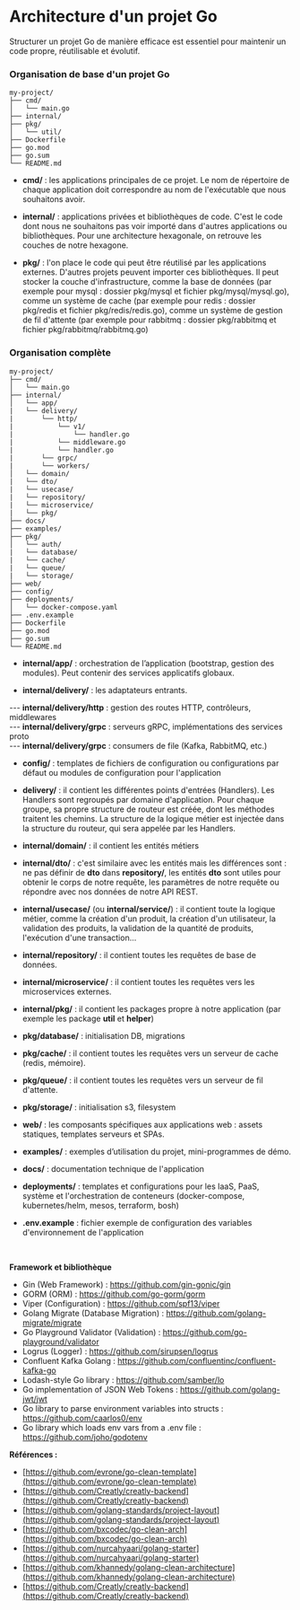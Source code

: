 # Architecture d'un projet Go

Structurer un projet Go de manière efficace est essentiel pour maintenir un code propre, réutilisable et évolutif.

### Organisation de base d'un projet Go

```
my-project/
├── cmd/
│   └── main.go
├── internal/
├── pkg/
│   └── util/
├── Dockerfile
├── go.mod
├── go.sum
└── README.md
```

- **cmd/** : les applications principales de ce projet. Le nom de répertoire de chaque application doit correspondre au nom de l'exécutable que nous souhaitons avoir.

- **internal/** : applications privées et bibliothèques de code. C'est le code dont nous ne souhaitons pas voir importé dans d'autres applications ou bibliothèques. Pour une architecture hexagonale, on retrouve les couches de notre hexagone.

- **pkg/** : l'on place le code qui peut être réutilisé par les applications externes. D'autres projets peuvent importer ces bibliothèques.
Il peut stocker la couche d'infrastructure, comme la base de données (par exemple pour mysql : dossier pkg/mysql et 
fichier pkg/mysql/mysql.go), comme un système de cache (par exemple pour redis : dossier pkg/redis et 
fichier pkg/redis/redis.go), comme un système de gestion de fil d'attente (par exemple pour rabbitmq : dossier pkg/rabbitmq 
et fichier pkg/rabbitmq/rabbitmq.go)

### Organisation complète

```
my-project/
├── cmd/
│   └── main.go
├── internal/
│   └── app/
|   └── delivery/
|       └── http/
|           └── v1/
|               └── handler.go
|           └── middleware.go
|           └── handler.go
|       └── grpc/
|       └── workers/
│   └── domain/
|   └── dto/
|   └── usecase/
|   └── repository/
|   └── microservice/
|   └── pkg/
├── docs/
├── examples/
├── pkg/
│   └── auth/
|   └── database/
|   └── cache/
|   └── queue/
|   └── storage/
├── web/
├── config/
├── deployments/
│   └── docker-compose.yaml
├── .env.example
├── Dockerfile
├── go.mod
├── go.sum
└── README.md
```

- **internal/app/** : orchestration de l’application (bootstrap, gestion des modules). Peut contenir des services applicatifs globaux.

- **internal/delivery/** : les adaptateurs entrants.

--- **internal/delivery/http** : gestion des routes HTTP, contrôleurs, middlewares <br>
--- **internal/delivery/grpc** : serveurs gRPC, implémentations des services proto <br>
--- **internal/delivery/grpc** : consumers de file (Kafka, RabbitMQ, etc.)

- **config/** : templates de fichiers de configuration ou configurations par défaut ou modules de configuration pour l'application

- **delivery/** : il contient les différentes points d'entrées (Handlers). Les Handlers sont regroupés par domaine d'application.
Pour chaque groupe, sa propre structure de routeur est créée, dont les méthodes traitent les chemins.
La structure de la logique métier est injectée dans la structure du routeur, qui sera appelée par les Handlers.

- **internal/domain/** : il contient les entités métiers

- **internal/dto/** : c'est similaire avec les entités mais les différences sont : ne pas définir de **dto** dans **repository/**, les entités **dto** sont utiles pour obtenir le corps de notre requête, les paramètres de notre requête ou répondre avec nos données de notre API REST.

- **internal/usecase/** (ou **internal/service/**) : il contient toute la logique métier, comme la création d'un produit, la création d'un utilisateur, la validation des produits, la validation de la quantité de produits, l'exécution d'une transaction...

- **internal/repository/** : il contient toutes les requêtes de base de données.

- **internal/microservice/** : il contient toutes les requêtes vers les microservices externes.

- **internal/pkg/** : il contient les packages propre à notre application (par exemple les package **util** et **helper**)

- **pkg/database/** : initialisation DB, migrations

- **pkg/cache/** : il contient toutes les requêtes vers un serveur de cache (redis, mémoire).

- **pkg/queue/** : il contient toutes les requêtes vers un serveur de fil d'attente.

- **pkg/storage/** : initialisation s3, filesystem

- **web/** : les composants spécifiques aux applications web : assets statiques, templates serveurs et SPAs.

- **examples/** : exemples d’utilisation du projet, mini-programmes de démo.

- **docs/** : documentation technique de l'application

- **deployments/** : templates et configurations pour les IaaS, PaaS, système et l'orchestration de conteneurs (docker-compose, kubernetes/helm, mesos, terraform, bosh)

- **.env.example** : fichier exemple de configuration des variables d'environnement de l'application

<br>

**Framework et bibliothèque**

- Gin (Web Framework) : https://github.com/gin-gonic/gin
- GORM (ORM) : https://github.com/go-gorm/gorm
- Viper (Configuration) : https://github.com/spf13/viper
- Golang Migrate (Database Migration) : https://github.com/golang-migrate/migrate
- Go Playground Validator (Validation) : https://github.com/go-playground/validator
- Logrus (Logger) : https://github.com/sirupsen/logrus
- Confluent Kafka Golang : https://github.com/confluentinc/confluent-kafka-go
- Lodash-style Go library : https://github.com/samber/lo
- Go implementation of JSON Web Tokens : https://github.com/golang-jwt/jwt
- Go library to parse environment variables into structs : https://github.com/caarlos0/env
- Go library which loads env vars from a .env file : https://github.com/joho/godotenv

**Références :**

- [https://github.com/evrone/go-clean-template](https://github.com/evrone/go-clean-template)
- [https://github.com/Creatly/creatly-backend](https://github.com/Creatly/creatly-backend)
- [https://github.com/golang-standards/project-layout](https://github.com/golang-standards/project-layout)
- [https://github.com/bxcodec/go-clean-arch](https://github.com/bxcodec/go-clean-arch)
- [https://github.com/nurcahyaari/golang-starter](https://github.com/nurcahyaari/golang-starter)
- [https://github.com/khannedy/golang-clean-architecture](https://github.com/khannedy/golang-clean-architecture)
- [https://github.com/Creatly/creatly-backend](https://github.com/Creatly/creatly-backend)